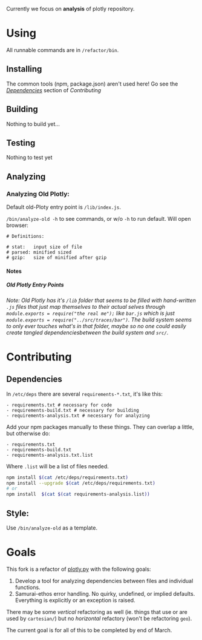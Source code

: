 Currently we focus on **analysis** of plotly repository.

# Using

All runnable commands are in `/refactor/bin`.

## Installing

The common tools (npm, package.json) aren't used here! Go see the *[Dependencies](#dependencies)* section of *Contributing*

## Building

Nothing to build yet...

## Testing

Nothing to test yet

## Analyzing

### Analyzing Old Plotly:

Default old-Ploty entry point is `/lib/index.js`.

`/bin/analyze-old -h` to see commands, or w/o `-h` to run default. Will open browser:


```
# Definitions:

# stat:   input size of file
# parsed: minified sized
# gzip:   size of minified after gzip
```


#### Notes
##### Old Plotly Entry Points

*Note: Old _Plotly_ has it's `/lib` folder that seems to be filled with hand-written `.js` files that just map themselves to their actual selves through `module.exports = require("the real me");` like `bar.js` which is just `module.exports = require("../src/traces/bar")`. The build system seems to only ever touches what's in that folder, maybe so no one could easily create tangled dependenciesbetween the build system and `src/`.*

# Contributing

## Dependencies

In `/etc/deps` there are several `requirements-*.txt`, it's like this:

```
- requirements.txt # necessary for code
- requirements-build.txt # necessary for building
- requirements-analysis.txt # necessary for analyzing
```
Add your npm packages manually to these things. They can overlap a little, but otherwise do:

```
- requirements.txt
- requirements-build.txt
- requirements-analysis.txt.list
```
Where `.list` will be a list of files needed.

```bash
npm install $(cat /etc/deps/requirements.txt)
npm install --upgrade $(cat /etc/deps/requirements.txt)
# or
npm install  $(cat $(cat requirements-analysis.list))
```

## Style:

Use `/bin/analyze-old` as a template.

# Goals

This fork is a refactor of [plotly.py](https://github.com/plotly/plotly.js) with the following goals:
1) Develop a tool for analyzing dependencies between files and individual functions.
5) Samurai-ethos error handling. No quirky, undefined, or implied defaults. Everything is explicitly or an exception is raised.

There may be some _vertical_ refactoring as well (ie. things that use or are used by `cartesian/`) but no _horizontal_ refactory (won't be refactoring `geo`).

The current goal is for all of this to be completed by end of March.

